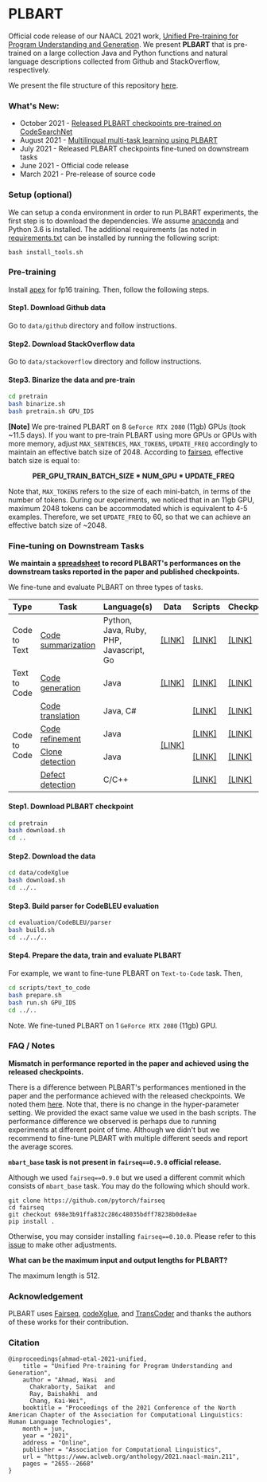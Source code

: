 # PLBART

Official code release of our NAACL 2021 work, [Unified Pre-training for Program Understanding and Generation](https://www.aclweb.org/anthology/2021.naacl-main.211/). 
We present **PLBART** that is pre-trained on a large collection Java and Python functions and natural language descriptions collected from Github and StackOverflow, respectively.

We present the file structure of this repository [here](https://github.com/wasiahmad/PLBART/blob/main/FILEs.md).

### What's New:

- October 2021 - [Released PLBART checkpoints pre-trained on CodeSearchNet]((https://github.com/wasiahmad/PLBART/blob/main/pretrain/csnet/README.md))
- August 2021 - [Multilingual multi-task learning using PLBART](https://github.com/wasiahmad/PLBART/blob/main/multilingual/README.md)
- July 2021 - Released PLBART checkpoints fine-tuned on downstream tasks
- June 2021 - Official code release
- March 2021 - Pre-release of source code


### Setup (optional)

We can setup a conda environment in order to run PLBART experiments, the first step is to download the dependencies. 
We assume [anaconda](https://www.anaconda.com/) and Python 3.6 is installed. The additional requirements 
(as noted in [requirements.txt](https://github.com/wasiahmad/PLBART/blob/main/requirements.txt) can be installed by 
running the following script:

```
bash install_tools.sh
```


### Pre-training

Install [apex](https://github.com/nvidia/apex#quick-start) for fp16 training. Then, follow the following steps.

#### Step1. Download Github data

Go to `data/github` directory and follow instructions.

#### Step2. Download StackOverflow data

Go to `data/stackoverflow` directory and follow instructions.

#### Step3. Binarize the data and pre-train

```bash
cd pretrain
bash binarize.sh
bash pretrain.sh GPU_IDS
```

**[Note]** We pre-trained PLBART on 8 `GeForce RTX 2080` (11gb) GPUs (took ~11.5 days). If you want to pre-train PLBART 
using more GPUs or GPUs with more memory, adjust `MAX_SENTENCES`, `MAX_TOKENS`, `UPDATE_FREQ` accordingly to maintain an 
effective batch size of 2048. According to [fairseq](https://github.com/pytorch/fairseq), effective batch size is equal 
to:

<p align="center">
  <b>PER_GPU_TRAIN_BATCH_SIZE * NUM_GPU * UPDATE_FREQ</b>
</p>

Note that, `MAX_TOKENS` refers to the size of each mini-batch, in terms of the number of tokens. During our experiments,
we noticed that in an 11gb GPU, maximum 2048 tokens can be accommodated which is equivalent to 4-5 examples. Therefore,
we set `UPDATE_FREQ` to 60, so that we can achieve an effective batch size of ~2048.


### Fine-tuning on Downstream Tasks

**We maintain a [spreadsheet](https://docs.google.com/spreadsheets/d/18qfy-zUgXDKcXqR9NB0HsLRdYAmMQZdVSbcJ6M3JKs8) 
to record PLBART's performances on the downstream tasks reported in the paper and published checkpoints.**

We fine-tune and evaluate PLBART on three types of tasks.

<table>
    <thead>
        <tr>
            <th>Type</th>
            <th>Task</th>
            <th>Language(s)</th>
            <th>Data</th>
            <th>Scripts</th>
            <th>Checkpoints</th>
        </tr>
    </thead>
    <tbody>
        <tr>
            <td>Code to Text</td>
            <td><a href="https://github.com/microsoft/CodeXGLUE/tree/main/Code-Text/code-to-text" target="_blank">Code summarization</a></td>
            <td>Python, Java, Ruby, <br> PHP, Javascript, Go</td>
            <td><a href="https://drive.google.com/file/d/1m1IvGgPhDBg-SL-LajtFGTLyAJVbD0i3" target="_blank">[LINK]</a></td>
            <td><a href="https://github.com/wasiahmad/PLBART/tree/main/scripts/code_to_text">[LINK]</a></td>
            <td><a href="https://drive.google.com/drive/folders/1z_xC4-k8liAT1ir6r75sGza5BIXhzwUU" target="_blank">[LINK]</a></td>
        </tr>
        <tr>
            <td>Text to Code</td>
            <td><a href="https://github.com/microsoft/CodeXGLUE/tree/main/Text-Code/text-to-code" target="_blank">Code generation</a></td>
            <td>Java</td>
            <td><a href="https://drive.google.com/file/d/1rQjQh4Mle3yYzQbn-CRs4L1moZaAqr90" target="_blank">[LINK]</a></td>
            <td><a href="https://github.com/wasiahmad/PLBART/tree/main/scripts/text_to_code">[LINK]</a></td>
            <td><a href="https://drive.google.com/drive/folders/1Yk6YjoBELcKLFp8IyLF0-YfNQIY9NAqH" target="_blank">[LINK]</a></td>
        </tr>
        <tr>
            <td rowspan=4>Code to Code</td>
            <td><a href="https://github.com/microsoft/CodeXGLUE/tree/main/Code-Code/code-to-code-trans" target="_blank">Code translation</a></td>
            <td>Java, C#</td>
            <td rowspan=4><a href="https://drive.google.com/file/d/15jokCxFQ9BUbptMsrfj4RdH_KiNkTRP2" target="_blank">[LINK]</a></td>
            <td><a href="https://github.com/wasiahmad/PLBART/tree/main/scripts/code_to_code/translation">[LINK]</a></td>
            <td><a href="https://drive.google.com/drive/folders/1KKdBWTRjnxC70icQrCbCXuj6ahMFQlE0" target="_blank">[LINK]</a></td>
        </tr>
        <tr>
            <td><a href="https://github.com/microsoft/CodeXGLUE/tree/main/Code-Code/code-refinement" target="_blank">Code refinement</a></td>
            <td>Java</td>
            <td><a href="https://github.com/wasiahmad/PLBART/tree/main/scripts/code_to_code/refinement">[LINK]</a></td>
            <td><a href="https://drive.google.com/drive/folders/19YYUvTnZbWeY064fZ165mmS4QHOxuYnC" target="_blank">[LINK]</a></td>
        </tr>
        <tr>
            <td><a href="https://github.com/microsoft/CodeXGLUE/tree/main/Code-Code/Clone-detection-BigCloneBench" target="_blank">Clone detection</a></td>
            <td>Java</td>
            <td><a href="https://github.com/wasiahmad/PLBART/tree/main/scripts/code_to_code/clone_detection">[LINK]</a></td>
            <td><a href="https://drive.google.com/drive/folders/1bbjrvd_-etkJ1Za3fqv5Ea59vH3Wrf_1" target="_blank">[LINK]</a></td>
        </tr>
        <tr>
            <td><a href="https://github.com/microsoft/CodeXGLUE/tree/main/Code-Code/Defect-detection" target="_blank">Defect detection</a></td>
            <td>C/C++</td>
            <td><a href="https://github.com/wasiahmad/PLBART/tree/main/scripts/code_to_code/defect_prediction">[LINK]</a></td>
            <td><a href="https://drive.google.com/drive/folders/1_YtIeBY2rLH-ICU1GsK7rmmt_ocxX4bd" target="_blank">[LINK]</a></td>
        </tr>
    </tbody>
</table>

#### Step1. Download PLBART checkpoint

```bash
cd pretrain
bash download.sh
cd ..
```

#### Step2. Download the data

```bash
cd data/codeXglue
bash download.sh
cd ../..
```

#### Step3. Build parser for CodeBLEU evaluation

```bash
cd evaluation/CodeBLEU/parser
bash build.sh
cd ../../..
```

#### Step4. Prepare the data, train and evaluate PLBART

For example, we want to fine-tune PLBART on `Text-to-Code` task. Then,

```bash
cd scripts/text_to_code
bash prepare.sh
bash run.sh GPU_IDS
cd ../..
```

Note. We fine-tuned PLBART on 1 `GeForce RTX 2080` (11gb) GPU.


### FAQ / Notes

__Mismatch in performance reported in the paper and achieved using the released checkpoints.__

There is a difference between PLBART's performances mentioned in the paper and the performance achieved with
the released checkpoints. We noted them [here](https://docs.google.com/spreadsheets/d/18qfy-zUgXDKcXqR9NB0HsLRdYAmMQZdVSbcJ6M3JKs8/edit?usp=sharing).
Note that, there is no change in the hyper-parameter setting. We provided the exact same value we used in the bash 
scripts. The performance difference we observed is perhaps due to running experiments at different point of time. 
Although we didn't but we recommend to fine-tune PLBART with multiple different seeds and report the average scores. 

__`mbart_base` task is not present in `fairseq==0.9.0` official release.__

Although we used `fairseq==0.9.0` but we used a different commit which consists of `mbart_base` task. You may do the 
following which should work.

```
git clone https://github.com/pytorch/fairseq
cd fairseq
git checkout 698e3b91ffa832c286c48035bdff78238b0de8ae
pip install .
```

Otherwise, you may consider installing `fairseq==0.10.0`. Please refer to this [issue](https://github.com/wasiahmad/PLBART/issues/12#issuecomment-881332837) 
to make other adjustments.

__What can be the maximum input and output lengths for PLBART?__

The maximum length is 512.


### Acknowledgement

PLBART uses [Fairseq](https://github.com/pytorch/fairseq), [codeXglue](https://github.com/microsoft/CodeXGLUE), and [TransCoder](https://github.com/facebookresearch/TransCoder) and thanks the authors of these works for their contribution.


### Citation

```
@inproceedings{ahmad-etal-2021-unified,
    title = "Unified Pre-training for Program Understanding and Generation",
    author = "Ahmad, Wasi  and
      Chakraborty, Saikat  and
      Ray, Baishakhi  and
      Chang, Kai-Wei",
    booktitle = "Proceedings of the 2021 Conference of the North American Chapter of the Association for Computational Linguistics: Human Language Technologies",
    month = jun,
    year = "2021",
    address = "Online",
    publisher = "Association for Computational Linguistics",
    url = "https://www.aclweb.org/anthology/2021.naacl-main.211",
    pages = "2655--2668"
}
```

